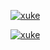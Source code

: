 [![xuke](https://github-readme-stats.vercel.app/api?bg_color=ffffff&count_private=true&hide_title=true&icon_color=CE1D2D&include_all_commits=true&locale=cn&show_icons=true&text_color=718096&username=Winter-is-comingXK)](https://github.com/Winter-is-comingXK)

[![xuke](https://github-readme-stats.vercel.app/api/top-langs/?username=Winter-is-comingXK&layout=compact&locale=cn)](https://github.com/Winter-is-comingXK)
